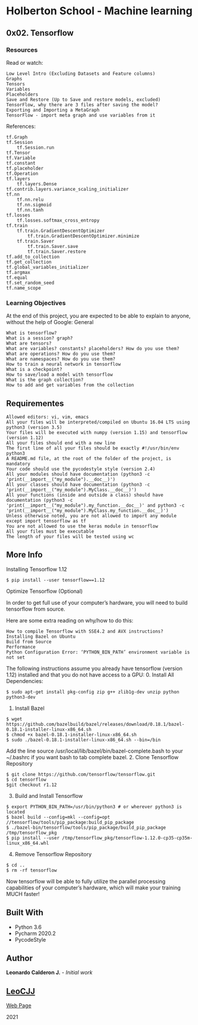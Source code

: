 # Holberton School - Machine learning

## 0x02. Tensorflow

### Resources
Read or watch:

    Low Level Intro (Excluding Datasets and Feature columns)
    Graphs
    Tensors
    Variables
    Placeholders
    Save and Restore (Up to Save and restore models, excluded)
    TensorFlow, why there are 3 files after saving the model?
    Exporting and Importing a MetaGraph
    TensorFlow - import meta graph and use variables from it

References:

    tf.Graph
    tf.Session
        tf.Session.run
    tf.Tensor
    tf.Variable
    tf.constant
    tf.placeholder
    tf.Operation
    tf.layers
        tf.layers.Dense
    tf.contrib.layers.variance_scaling_initializer
    tf.nn
        tf.nn.relu
        tf.nn.sigmoid
        tf.nn.tanh
    tf.losses
        tf.losses.softmax_cross_entropy
    tf.train
        tf.train.GradientDescentOptimizer
            tf.train.GradientDescentOptimizer.minimize
        tf.train.Saver
            tf.train.Saver.save
            tf.train.Saver.restore
    tf.add_to_collection
    tf.get_collection
    tf.global_variables_initializer
    tf.argmax
    tf.equal
    tf.set_random_seed
    tf.name_scope

### Learning Objectives

At the end of this project, you are expected to be able to explain to anyone, without the help of Google:
General

    What is tensorflow?
    What is a session? graph?
    What are tensors?
    What are variables? constants? placeholders? How do you use them?
    What are operations? How do you use them?
    What are namespaces? How do you use them?
    How to train a neural network in tensorflow
    What is a checkpoint?
    How to save/load a model with tensorflow
    What is the graph collection?
    How to add and get variables from the collection

## Requirementes

    Allowed editors: vi, vim, emacs
    All your files will be interpreted/compiled on Ubuntu 16.04 LTS using python3 (version 3.5)
    Your files will be executed with numpy (version 1.15) and tensorflow (version 1.12)
    All your files should end with a new line
    The first line of all your files should be exactly #!/usr/bin/env python3
    A README.md file, at the root of the folder of the project, is mandatory
    Your code should use the pycodestyle style (version 2.4)
    All your modules should have documentation (python3 -c 'print(__import__("my_module").__doc__)')
    All your classes should have documentation (python3 -c 'print(__import__("my_module").MyClass.__doc__)')
    All your functions (inside and outside a class) should have documentation (python3 -c 'print(__import__("my_module").my_function.__doc__)' and python3 -c 'print(__import__("my_module").MyClass.my_function.__doc__)')
    Unless otherwise noted, you are not allowed to import any module except import tensorflow as tf
    You are not allowed to use the keras module in tensorflow
    All your files must be executable
    The length of your files will be tested using wc

## More Info

Installing Tensorflow 1.12
```
$ pip install --user tensorflow==1.12
```
Optimize Tensorflow (Optional)

In order to get full use of your computer’s hardware, you will need to build tensorflow from source.

Here are some extra reading on why/how to do this:

    How to compile Tensorflow with SSE4.2 and AVX instructions?
    Installing Bazel on Ubuntu
    Build from Source
    Performance
    Python Configuration Error: ‘PYTHON_BIN_PATH’ environment variable is not set

The following instructions assume you already have tensorflow (version 1.12) installed and that you do not have access to a GPU:
0. Install All Dependencies:
```
$ sudo apt-get install pkg-config zip g++ zlib1g-dev unzip python python3-dev
```
1. Install Bazel
```
$ wget https://github.com/bazelbuild/bazel/releases/download/0.18.1/bazel-0.18.1-installer-linux-x86_64.sh
$ chmod +x bazel-0.18.1-installer-linux-x86_64.sh
$ sudo ./bazel-0.18.1-installer-linux-x86_64.sh --bin=/bin
```
Add the line source /usr/local/lib/bazel/bin/bazel-complete.bash to your ~/.bashrc if you want bash to tab complete bazel.
2. Clone Tensorflow Repository
```
$ git clone https://github.com/tensorflow/tensorflow.git
$ cd tensorflow
$git checkout r1.12
```
3. Build and Install Tensorflow
```
$ export PYTHON_BIN_PATH=/usr/bin/python3 # or wherever python3 is located
$ bazel build --config=mkl --config=opt //tensorflow/tools/pip_package:build_pip_package
$ ./bazel-bin/tensorflow/tools/pip_package/build_pip_package /tmp/tensorflow_pkg
$ pip install --user /tmp/tensorflow_pkg/tensorflow-1.12.0-cp35-cp35m-linux_x86_64.whl
```
4. Remove Tensorflow Repository
```
$ cd ..
$ rm -rf tensorflow
```
Now tensorflow will be able to fully utilize the parallel processing capabilities of your computer’s hardware, which will make your training MUCH faster!

## Built With

* Python 3.6
* Pycharm 2020.2
* PycodeStyle

## Author

**Leonardo Calderon J.** - *Initial work* 

## [LeoCJJ](https://github.com/leocjj)

[Web Page](http://leocjj.tech)

2021
